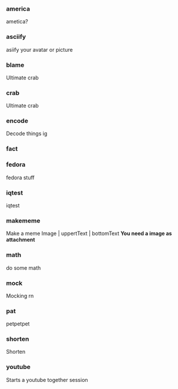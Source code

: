 ### america
ametica?

### asciify
asiify your avatar or picture

### blame
Ultimate crab

### crab
Ultimate crab

### encode
Decode things ig

### fact


### fedora
fedora stuff

### iqtest
iqtest

### makememe
Make a meme
Image | uppertText | bottomText
**You need a image as attachment**

### math
do some math

### mock
Mocking rn

### pat
petpetpet

### shorten
Shorten

### youtube
Starts a youtube together session